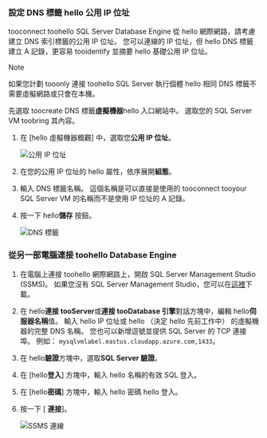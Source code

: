 ### <a name="configure-a-dns-label-for-hello-public-ip-address"></a>設定 DNS 標籤 hello 公用 IP 位址

tooconnect toohello SQL Server Database Engine 從 hello 網際網路，請考慮建立 DNS 索引標籤的公用 IP 位址。 您可以連線的 IP 位址，但 hello DNS 標籤建立 A 記錄，更容易 tooidentify 並摘要 hello 基礎公用 IP 位址。

> [!NOTE]
> 如果您計劃 tooonly 連接 toohello SQL Server 執行個體 hello 相同 DNS 標籤不需要虛擬網路或只會在本機。

先選取 toocreate DNS 標籤**虛擬機器**hello 入口網站中。 選取您的 SQL Server VM toobring 其內容。

1. 在 [hello 虛擬機器概觀] 中，選取您**公用 IP 位址**。

    ![公用 IP 位址](./media/virtual-machines-sql-server-connection-steps/rm-public-ip-address.png)

1. 在您的公用 IP 位址的 hello 屬性，依序展開**組態**。

1. 輸入 DNS 標籤名稱。 這個名稱是可以直接是使用的 tooconnect tooyour SQL Server VM 的名稱而不是使用 IP 位址的 A 記錄。

1. 按一下 hello**儲存** 按鈕。

    ![DNS 標籤](./media/virtual-machines-sql-server-connection-steps/rm-dns-label.png)

### <a name="connect-toohello-database-engine-from-another-computer"></a>從另一部電腦連接 toohello Database Engine

1. 在電腦上連接 toohello 網際網路上，開啟 SQL Server Management Studio (SSMS)。 如果您沒有 SQL Server Management Studio，您可以在[這裡](https://docs.microsoft.com/sql/ssms/download-sql-server-management-studio-ssms)下載。

1. 在 hello**連接 tooServer**或**連接 tooDatabase 引擎**對話方塊中，編輯 hello**伺服器名稱**值。 輸入 hello IP 位址或 hello （決定 hello 先前工作中） 的虛擬機器的完整 DNS 名稱。 您也可以新增逗號並提供 SQL Server 的 TCP 連接埠。 例如： `mysqlvmlabel.eastus.cloudapp.azure.com,1433`。

1. 在 hello**驗證**方塊中，選取**SQL Server 驗證**。

1. 在 [hello**登入**] 方塊中，輸入 hello 名稱的有效 SQL 登入。

1. 在 [hello**密碼**] 方塊中，輸入 hello 密碼 hello 登入。

1. 按一下 [ **連接**]。

    ![SSMS 連線](./media/virtual-machines-sql-server-connection-steps/rm-ssms-connect.png)